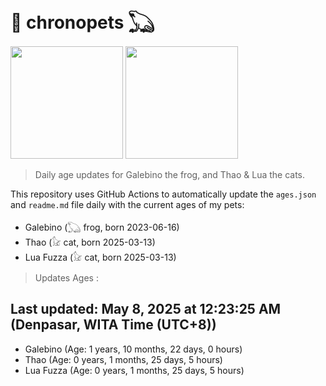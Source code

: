 # 🐾 chronopets 𓆏
<img src="https://github.com/user-attachments/assets/802b3632-7c4b-4232-a3a0-8b1d8fa6f04d" widht=180 height=180 >
<img src="https://github.com/user-attachments/assets/16687005-7ebb-4607-be57-0c8e528fed06" widht=180 height=180 >

> Daily age updates for Galebino the frog, and Thao & Lua the cats.

This repository uses GitHub Actions to automatically update the `ages.json` and `readme.md` file daily with the current ages of my pets: <br>
- Galebino (𓆏 frog, born 2023-06-16)
- Thao (𓃠 cat, born 2025-03-13)
- Lua Fuzza (𓃠 cat, born 2025-03-13)

> Updates Ages :

## Last updated: May 8, 2025 at 12:23:25 AM (Denpasar, WITA Time (UTC+8))

- Galebino (Age: 1 years, 10 months, 22 days, 0 hours)
- Thao (Age: 0 years, 1 months, 25 days, 5 hours)
- Lua Fuzza (Age: 0 years, 1 months, 25 days, 5 hours)

